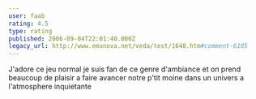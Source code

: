 ```yaml
---
user: faab
rating: 4.5
type: rating
published: 2006-09-04T22:01:40.000Z
legacy_url: http://www.emunova.net/veda/test/1648.htm#comment-6105
---
```

J'adore ce jeu normal je suis fan de ce genre d'ambiance et on prend beaucoup de plaisir a faire avancer notre p'tit moine dans un univers a l'atmosphere inquietante